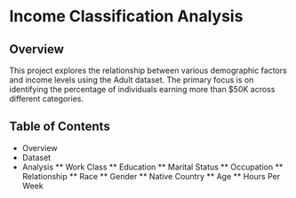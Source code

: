 # Income Classification Analysis

## Overview
This project explores the relationship between various demographic factors and income levels using the Adult dataset. The primary focus is on identifying the percentage of individuals earning more than $50K across different categories.

## Table of Contents
- Overview
- Dataset
- Analysis
** Work Class
** Education
** Marital Status
** Occupation
** Relationship
** Race
** Gender
** Native Country
** Age
** Hours Per Week
